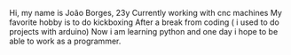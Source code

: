Hi, my name is João Borges, 23y
Currently working with cnc machines
My favorite hobby is to do kickboxing
After a break from coding ( i used to do projects with arduino)
Now i am learning python and one day i hope to be able to work as a programmer.


<!---
Joaoapborges/Joaoapborges is a ✨ special ✨ repository because its `README.md` (this file) appears on your GitHub profile.
You can click the Preview link to take a look at your changes.
--->
